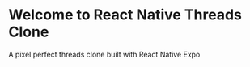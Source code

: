 # Welcome to React Native Threads Clone

A pixel perfect threads clone built with React Native Expo
